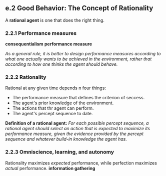 ## e.2 Good Behavior: The Concept of Rationality

A **rational agent** is one that does the right thing.

### 2.2.1 Performance measures
**consequentialism**
**performance measure**

_As a general rule, it is better to design performance measures according to what one actually wants to be achieved in the environment, rather that according to how one thinks the agent should behave._

### 2.2.2 Rationality
Rational at any given time depends n four things:
- The performance measure that defines the criterion of seccess.
- The agent's prior knowledge of the environment.
- The actions that thr agent can perform.
- The agent's percept sequence to date.

**Definition of a rational agent:**
_For each possible percept sequence, a rational agent should select an action that is expected to maximize its performance measure, given the evidence provided by the percept sequence and whatever build-in knowledge the agent has._


### 2.2.3 Omniscience, learning, and autonomy
Rationality maximizes _expected_ performance,
while perfection maximizes _actual_ performance.
**information gathering**